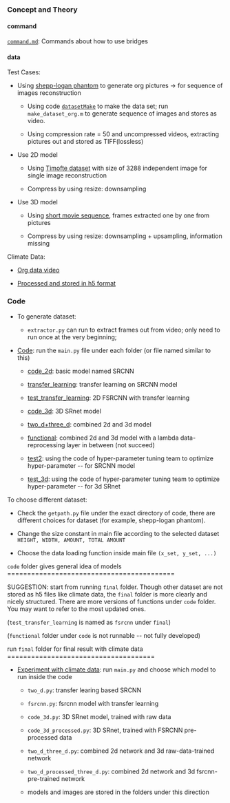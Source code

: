 ### Concept and Theory ###

#### command ####

[`command.md`](./command.md): Commands about how to use bridges

#### data ####

Test Cases:

* Using [shepp-logan phantom](https://bitbucket.org/EDKLW/image-reconstruction-2019/src/master/data/shepp%20logan%20phantom/) to generate org pictures -> for sequence of images reconstruction

  - Using code [`datasetMake`](https://bitbucket.org/EDKLW/image-reconstruction-2019/src/master/datasetMake/) to make the data set; run `make_dataset_org.m` to generate sequence of images and stores as video.

  - Using compression rate = 50 and uncompressed videos, extracting pictures out and stored as TIFF(lossless)

* Use 2D model

  - Using [Timofte dataset](https://bitbucket.org/EDKLW/image-reconstruction-2019/src/master/data/Timofte_dataset/) with size of 3288 independent image for single image reconstruction

  - Compress by using resize: downsampling

* Use 3D model

  - Using [short movie sequence](https://bitbucket.org/EDKLW/image-reconstruction-2019/src/master/Video_Stream/), frames extracted one by one from pictures

  - Compress by using resize: downsampling + upsampling, information missing

Climate Data:

* [Org data video](https://www.dropbox.com/s/15zmk2fxf5ggkeu/H_Field_Nl5.mat?dl=0)

* [Processed and stored in h5 format](https://www.dropbox.com/s/zj2695fogmu0uu1/climate_data.h5?dl=0)

### Code ####

- To generate dataset:

  - `extractor.py` can run to extract frames out from video; only need to run once at the very beginning;

- [Code](./code/): run the `main.py` file under each folder (or file named similar to this)

  - [code_2d](./code/code_2d/): basic model named SRCNN

  - [transfer_learning](./code/transfer_learning/): transfer learning on SRCNN model

  - [test_transfer_learning](./code/test_transfer_learning_acce/): 2D FSRCNN with transfer learning

  - [code_3d](./code/code_3d/): 3D SRnet model

  - [two_d+three_d](./code/two_d%2Bthree_d/): combined 2d and 3d model

  - [functional](./code/functional/): combined 2d and 3d model with a lambda data-reprocessing layer in between (not succeed)

  - [test2](./code/test2/): using the code of hyper-parameter tuning team to optimize hyper-parameter -- for SRCNN model

  - [test_3d](./code/test_3d): using the code of hyper-parameter tuning team to optimize hyper-parameter -- for 3d SRnet


To choose different dataset:
  - Check the `getpath.py` file under the exact directory of code, there are different choices for dataset (for example, shepp-logan phantom).

  - Change the size constant in main file according to the selected dataset `HEIGHT, WIDTH, AMOUNT, TOTAL AMOUNT`

  - Choose the data loading function inside main file `(x_set, y_set, ...)`


  

`code` folder gives general idea of models ==========================================

SUGGESTION: start from running `final` folder. Though other dataset are not stored as h5 files like climate data, the `final` folder is more clearly and nicely structured. There are more versions of functions under `code` folder. You may want to refer to the most updated ones. 

(`test_transfer_learning` is named as `fsrcnn` under `final`)

(`functional` folder under `code` is not runnable -- not fully developed)

 run `final` folder for final result with climate data =====================================

- [Experiment with climate data](./final/): run `main.py` and choose which model to run inside the code

  - `two_d.py`: transfer learing based SRCNN

  - `fsrcnn.py`: fsrcnn model with transfer learning

  - `code_3d.py`: 3D SRnet model, trained with raw data

  - `code_3d_processed.py`: 3D SRnet, trained with FSRCNN pre-processed data

  - `two_d_three_d.py`: combined 2d network and 3d raw-data-trained network

  - `two_d_processed_three_d.py`: combined 2d network and 3d fsrcnn-pre-trained network

  - models and images are stored in the folders under this direction






